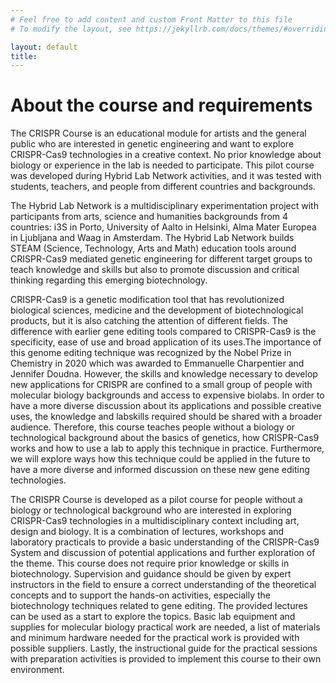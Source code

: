 ```yaml
---
# Feel free to add content and custom Front Matter to this file
# To modify the layout, see https://jekyllrb.com/docs/themes/#overriding-theme-defaults

layout: default
title: 
---
```


<h1>About the course and requirements</h1>

<p>The CRISPR Course is an educational module for artists and the general public who are interested in genetic engineering and want to explore CRISPR-Cas9 technologies in a creative context. No prior knowledge about biology or experience in the lab is needed to participate. This pilot course was developed during Hybrid Lab Network activities, and it was tested with students, teachers, and people from different countries and backgrounds.</p>
 
<p>The Hybrid Lab Network is a multidisciplinary experimentation project with participants from arts, science and humanities backgrounds from 4 countries: i3S in Porto, University of Aalto in Helsinki, Alma Mater Europea in Ljubljana and Waag in Amsterdam. The Hybrid Lab Network builds STEAM (Science, Technology, Arts and Math) education tools around CRISPR-Cas9 mediated genetic engineering for different target groups to teach knowledge and skills but also to promote discussion and critical thinking regarding this emerging biotechnology.</p>
 
<p>CRISPR-Cas9 is a genetic modification tool that has revolutionized biological sciences, medicine and the development of biotechnological products, but it is also catching the attention of different fields. The difference with earlier gene editing tools compared to CRISPR-Cas9 is the specificity, ease of use and broad application of its uses.The importance of this genome editing technique was recognized by the Nobel Prize in Chemistry in 2020 which was awarded to Emmanuelle Charpentier and Jennifer Doudna. However, the skills and knowledge necessary to develop new applications for CRISPR are confined to a small group of people with molecular biology backgrounds and access to expensive biolabs.  
In order to have a more diverse discussion about its applications and possible creative uses, the knowledge and labskills required should be shared with a broader audience. Therefore, this course teaches people without a biology or technological background about the basics of genetics, how CRISPR-Cas9 works and how to use a lab to apply this technique in practice. Furthermore, we will explore ways how this technique could be applied in the future to have a more diverse and informed discussion on these new gene editing technologies.</p>
 
<p>The CRISPR Course is developed as a pilot course for people without a biology or technological background who are interested in exploring CRISPR-Cas9 technologies in a multidisciplinary context including art, design and biology. It is a combination of lectures, workshops and laboratory practicals to provide a basic understanding of the CRISPR-Cas9 System and discussion of potential applications and further exploration of the theme.
This course does not require prior knowledge or skills in biotechnology. Supervision and guidance should be given by expert instructors in the field to ensure a correct understanding of the theoretical concepts and to support the hands-on activities, especially the biotechnology techniques related to gene editing. The provided lectures can be used as a start to explore the topics. Basic lab equipment and supplies for molecular biology practical work are needed, a list of materials and minimum hardware needed for the practical work is provided with possible suppliers. Lastly, the instructional guide for the practical sessions with preparation activities is provided to implement this course to their own environment. </p>

